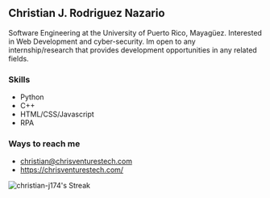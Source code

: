 ## Christian J. Rodriguez Nazario
Software Engineering at the University of Puerto Rico, Mayagüez. Interested in Web Development and cyber-security. Im open to any internship/research that provides development opportunities in  any related fields.

### Skills
- Python
- C++
- HTML/CSS/Javascript
- RPA

### Ways to reach me 
- christian@chrisventurestech.com
- https://chrisventurestech.com/
    
    
![christian-j174's Streak](https://github-readme-streak-stats.herokuapp.com/?user=christian-j174&theme=ayu-mirage&hide_border=true)